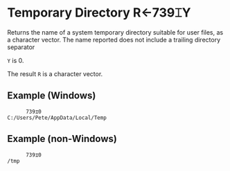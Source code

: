 
<!-- Hidden search keywords -->
<div style="display: none;">
  739⌶
</div>






<h1 class="heading"><span class="name">Temporary Directory</span> <span class="command">R←739⌶Y</span></h1>



Returns the name of a system temporary directory suitable for user files, as a character vector. The name reported does not include a trailing directory separator


`Y` is 0.


The result `R` is a character vector.

## Example (Windows)
```apl
      739⌶0
C:/Users/Pete/AppData/Local/Temp

```

## Example (non-Windows)
```apl
      739⌶0
/tmp
		
```



